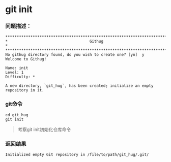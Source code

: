 # git init

### 问题描述：

```text
********************************************************************************
*                                    Githug                                    *
********************************************************************************
No githug directory found, do you wish to create one? [yn]  y
Welcome to Githug!

Name: init
Level: 1
Difficulty: *

A new directory, `git_hug`, has been created; initialize an empty repository in it.
```

### git命令

```shell
cd git_hug
git init
```

> 考察git init初始化仓库命令

### 返回结果

```text
Initialized empty Git repository in /file/to/path/git_hug/.git/
```

